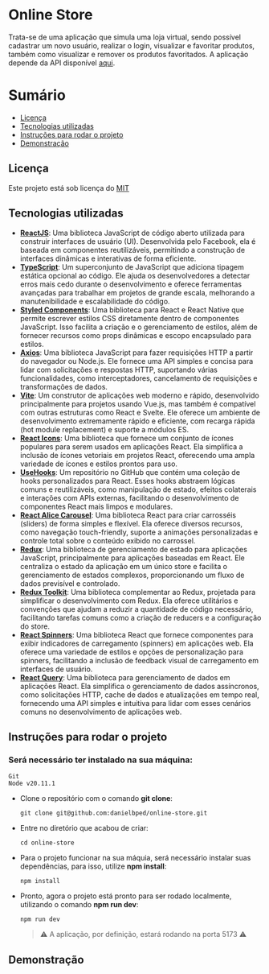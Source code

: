 # Online Store

Trata-se de uma aplicação que simula uma loja virtual, sendo possível cadastrar um novo usuário, realizar o login, visualizar e favoritar produtos, também como visualizar e remover os produtos favoritados. A aplicação depende da API disponível [aqui](https://github.com/danielbped/online-store-api).

# Sumário
- [Licença](#licenca)
- [Tecnologias utilizadas](#tecnologias)
- [Instruções para rodar o projeto](#instrucoes)
- [Demonstração](#demo)

## Licença <a name="licenca"></a>
Este projeto está sob licença do [MIT](https://github.com/danielbped/online-store/blob/master/LICENSE)

## Tecnologias utilizadas <a name="tecnologias"></a>
- [**ReactJS**](https://react.dev/): Uma biblioteca JavaScript de código aberto utilizada para construir interfaces de usuário (UI). Desenvolvida pelo Facebook, ela é baseada em componentes reutilizáveis, permitindo a construção de interfaces dinâmicas e interativas de forma eficiente.
- [**TypeScript**](https://www.typescriptlang.org/): Um superconjunto de JavaScript que adiciona tipagem estática opcional ao código. Ele ajuda os desenvolvedores a detectar erros mais cedo durante o desenvolvimento e oferece ferramentas avançadas para trabalhar em projetos de grande escala, melhorando a manutenibilidade e escalabilidade do código.
- [**Styled Components**](https://styled-components.com/): Uma biblioteca para React e React Native que permite escrever estilos CSS diretamente dentro de componentes JavaScript. Isso facilita a criação e o gerenciamento de estilos, além de fornecer recursos como props dinâmicas e escopo encapsulado para estilos.
- [**Axios**](https://axios-http.com/ptbr/docs/intro): Uma biblioteca JavaScript para fazer requisições HTTP a partir do navegador ou Node.js. Ele fornece uma API simples e concisa para lidar com solicitações e respostas HTTP, suportando várias funcionalidades, como interceptadores, cancelamento de requisições e transformações de dados.
- [**Vite**](https://vitejs.dev/): Um construtor de aplicações web moderno e rápido, desenvolvido principalmente para projetos usando Vue.js, mas também é compatível com outras estruturas como React e Svelte. Ele oferece um ambiente de desenvolvimento extremamente rápido e eficiente, com recarga rápida (hot module replacement) e suporte a módulos ES.
- [**React Icons**](https://react-icons.github.io/react-icons/): Uma biblioteca que fornece um conjunto de ícones populares para serem usados em aplicações React. Ela simplifica a inclusão de ícones vetoriais em projetos React, oferecendo uma ampla variedade de ícones e estilos prontos para uso.
- [**UseHooks**](https://github.com/uidotdev/usehooks): Um repositório no GitHub que contém uma coleção de hooks personalizados para React. Esses hooks abstraem lógicas comuns e reutilizáveis, como manipulação de estado, efeitos colaterais e interações com APIs externas, facilitando o desenvolvimento de componentes React mais limpos e modulares.
- [**React Alice Carousel**](https://github.com/maxmarinich/react-alice-carousel): Uma biblioteca React para criar carrosséis (sliders) de forma simples e flexível. Ela oferece diversos recursos, como navegação touch-friendly, suporte a animações personalizadas e controle total sobre o conteúdo exibido no carrossel.
- [**Redux**](https://redux.js.org/): Uma biblioteca de gerenciamento de estado para aplicações JavaScript, principalmente para aplicações baseadas em React. Ele centraliza o estado da aplicação em um único store e facilita o gerenciamento de estados complexos, proporcionando um fluxo de dados previsível e controlado.
- [**Redux Toolkit**](https://redux-toolkit.js.org/): Uma biblioteca complementar ao Redux, projetada para simplificar o desenvolvimento com Redux. Ela oferece utilitários e convenções que ajudam a reduzir a quantidade de código necessário, facilitando tarefas comuns como a criação de reducers e a configuração do store.
- [**React Spinners**](https://www.davidhu.io/react-spinners/): Uma biblioteca React que fornece componentes para exibir indicadores de carregamento (spinners) em aplicações web. Ela oferece uma variedade de estilos e opções de personalização para spinners, facilitando a inclusão de feedback visual de carregamento em interfaces de usuário.
- [**React Query**](https://tanstack.com/query/latest): Uma biblioteca para gerenciamento de dados em aplicações React. Ela simplifica o gerenciamento de dados assíncronos, como solicitações HTTP, cache de dados e atualizações em tempo real, fornecendo uma API simples e intuitiva para lidar com esses cenários comuns no desenvolvimento de aplicações web.

## Instruções para rodar o projeto <a name="instrucoes"></a>

### Será necessário ter instalado na sua máquina:

    Git
    Node v20.11.1

- Clone o repositório com o comando **git clone**:

      git clone git@github.com:danielbped/online-store.git

- Entre no diretório que acabou de criar:

      cd online-store

- Para o projeto funcionar na sua máquia, será necessário instalar suas dependências, para isso, utilize **npm install**:

      npm install

- Pronto, agora o projeto está pronto para ser rodado localmente, utilizando o comando **npm run dev**:

      npm run dev

    > ⚠️ A aplicação, por definição, estará rodando na porta 5173 ⚠️

## Demonstração <a name="demo"></a>